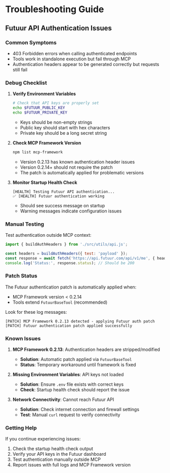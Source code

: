# Troubleshooting Guide

## Futuur API Authentication Issues

### Common Symptoms
- 403 Forbidden errors when calling authenticated endpoints
- Tools work in standalone execution but fail through MCP
- Authentication headers appear to be generated correctly but requests still fail

### Debug Checklist

1. **Verify Environment Variables**
   ```bash
   # Check that API keys are properly set
   echo $FUTUUR_PUBLIC_KEY
   echo $FUTUUR_PRIVATE_KEY
   ```
   - Keys should be non-empty strings
   - Public key should start with hex characters
   - Private key should be a long secret string

2. **Check MCP Framework Version**
   ```bash
   npm list mcp-framework
   ```
   - Version 0.2.13 has known authentication header issues
   - Version 0.2.14+ should not require the patch
   - The patch is automatically applied for problematic versions

3. **Monitor Startup Health Check**
   ```
   [HEALTH] Testing Futuur API authentication...
   ✅ [HEALTH] Futuur authentication working
   ```
   - Should see success message on startup
   - Warning messages indicate configuration issues

### Manual Testing

Test authentication outside MCP context:
```javascript
import { buildAuthHeaders } from './src/utils/api.js';

const headers = buildAuthHeaders({ test: 'payload' });
const response = await fetch('https://api.futuur.com/api/v1/me', { headers });
console.log('Status:', response.status); // Should be 200
```

### Patch Status

The Futuur authentication patch is automatically applied when:
- MCP Framework version < 0.2.14
- Tools extend `FutuurBaseTool` (recommended)

Look for these log messages:
```
[PATCH] MCP Framework 0.2.13 detected - applying Futuur auth patch
[PATCH] Futuur authentication patch applied successfully
```

### Known Issues

1. **MCP Framework 0.2.13**: Authentication headers are stripped/modified
   - **Solution**: Automatic patch applied via `FutuurBaseTool`
   - **Status**: Temporary workaround until framework is fixed

2. **Missing Environment Variables**: API keys not loaded
   - **Solution**: Ensure `.env` file exists with correct keys
   - **Check**: Startup health check should report the issue

3. **Network Connectivity**: Cannot reach Futuur API
   - **Solution**: Check internet connection and firewall settings
   - **Test**: Manual `curl` request to verify connectivity

### Getting Help

If you continue experiencing issues:
1. Check the startup health check output
2. Verify your API keys in the Futuur dashboard
3. Test authentication manually outside MCP
4. Report issues with full logs and MCP Framework version 
